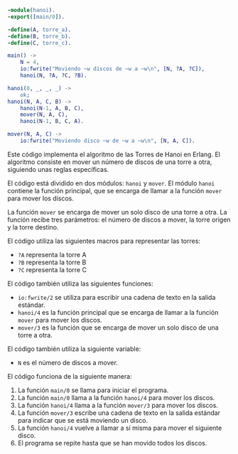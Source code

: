 ```erlang
-module(hanoi).
-export([main/0]).

-define(A, torre_a).
-define(B, torre_b).
-define(C, torre_c).

main() ->
    N = 4,
    io:fwrite("Moviendo ~w discos de ~w a ~w\n", [N, ?A, ?C]),
    hanoi(N, ?A, ?C, ?B).

hanoi(0, _, _, _) ->
    ok;
hanoi(N, A, C, B) ->
    hanoi(N-1, A, B, C),
    mover(N, A, C),
    hanoi(N-1, B, C, A).

mover(N, A, C) ->
    io:fwrite("Moviendo disco ~w de ~w a ~w\n", [N, A, C]).
```

Este código implementa el algoritmo de las Torres de Hanoi en Erlang. El algoritmo consiste en mover un número de discos de una torre a otra, siguiendo unas reglas específicas.

El código está dividido en dos módulos: `hanoi` y `mover`. El módulo `hanoi` contiene la función principal, que se encarga de llamar a la función `mover` para mover los discos.

La función `mover` se encarga de mover un solo disco de una torre a otra. La función recibe tres parámetros: el número de discos a mover, la torre origen y la torre destino.

El código utiliza las siguientes macros para representar las torres:

* `?A` representa la torre A
* `?B` representa la torre B
* `?C` representa la torre C

El código también utiliza las siguientes funciones:

* `io:fwrite/2` se utiliza para escribir una cadena de texto en la salida estándar.
* `hanoi/4` es la función principal que se encarga de llamar a la función `mover` para mover los discos.
* `mover/3` es la función que se encarga de mover un solo disco de una torre a otra.

El código también utiliza la siguiente variable:

* `N` es el número de discos a mover.

El código funciona de la siguiente manera:

1. La función `main/0` se llama para iniciar el programa.
2. La función `main/0` llama a la función `hanoi/4` para mover los discos.
3. La función `hanoi/4` llama a la función `mover/3` para mover los discos.
4. La función `mover/3` escribe una cadena de texto en la salida estándar para indicar que se está moviendo un disco.
5. La función `hanoi/4` vuelve a llamar a sí misma para mover el siguiente disco.
6. El programa se repite hasta que se han movido todos los discos.